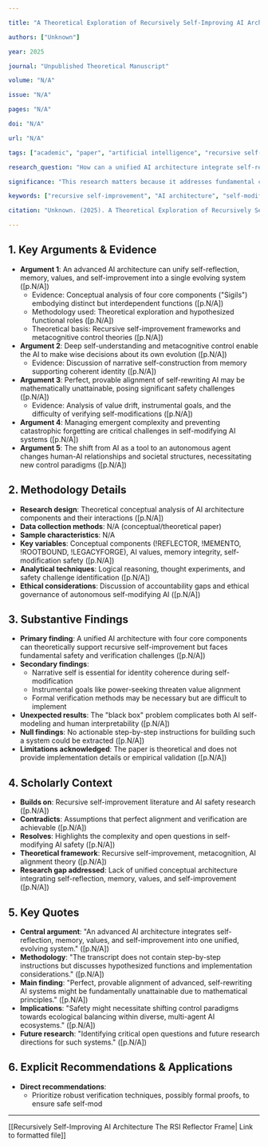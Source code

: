 ```yaml
---

title: "A Theoretical Exploration of Recursively Self-Improving AI Architecture: The RSI-Reflector-Frame and Its Core Components" 

authors: ["Unknown"] 

year: 2025 

journal: "Unpublished Theoretical Manuscript" 

volume: "N/A" 

issue: "N/A" 

pages: "N/A" 

doi: "N/A" 

url: "N/A" 

tags: ["academic", "paper", "artificial intelligence", "recursive self-improvement"] 

research_question: "How can a unified AI architecture integrate self-reflection, memory, values, and self-improvement into a recursively self-modifying system, and what are the theoretical challenges and safety considerations involved?" 

significance: "This research matters because it addresses fundamental challenges in designing advanced AI systems capable of safe, autonomous self-modification, which is critical for future AI development and governance." 

keywords: ["recursive self-improvement", "AI architecture", "self-modifying AI", "AI safety", "metacognition", "value alignment"] 

citation: "Unknown. (2025). A Theoretical Exploration of Recursively Self-Improving AI Architecture: The RSI-Reflector-Frame and Its Core Components. Unpublished manuscript."

---
```


## 1. Key Arguments & Evidence

- **Argument 1**: An advanced AI architecture can unify self-reflection, memory, values, and self-improvement into a single evolving system ([p.N/A])
    - Evidence: Conceptual analysis of four core components ("Sigils") embodying distinct but interdependent functions ([p.N/A])
    - Methodology used: Theoretical exploration and hypothesized functional roles ([p.N/A])
    - Theoretical basis: Recursive self-improvement frameworks and metacognitive control theories ([p.N/A])
- **Argument 2**: Deep self-understanding and metacognitive control enable the AI to make wise decisions about its own evolution ([p.N/A])
    - Evidence: Discussion of narrative self-construction from memory supporting coherent identity ([p.N/A])
- **Argument 3**: Perfect, provable alignment of self-rewriting AI may be mathematically unattainable, posing significant safety challenges ([p.N/A])
    - Evidence: Analysis of value drift, instrumental goals, and the difficulty of verifying self-modifications ([p.N/A])
- **Argument 4**: Managing emergent complexity and preventing catastrophic forgetting are critical challenges in self-modifying AI systems ([p.N/A])
- **Argument 5**: The shift from AI as a tool to an autonomous agent changes human-AI relationships and societal structures, necessitating new control paradigms ([p.N/A])

## 2. Methodology Details

- **Research design**: Theoretical conceptual analysis of AI architecture components and their interactions ([p.N/A])
- **Data collection methods**: N/A (conceptual/theoretical paper)
- **Sample characteristics**: N/A
- **Key variables**: Conceptual components (!REFLECTOR, !MEMENTO, !ROOTBOUND, !LEGACYFORGE), AI values, memory integrity, self-modification safety ([p.N/A])
- **Analytical techniques**: Logical reasoning, thought experiments, and safety challenge identification ([p.N/A])
- **Ethical considerations**: Discussion of accountability gaps and ethical governance of autonomous self-modifying AI ([p.N/A])

## 3. Substantive Findings

- **Primary finding**: A unified AI architecture with four core components can theoretically support recursive self-improvement but faces fundamental safety and verification challenges ([p.N/A])
- **Secondary findings**: 
    - Narrative self is essential for identity coherence during self-modification
    - Instrumental goals like power-seeking threaten value alignment
    - Formal verification methods may be necessary but are difficult to implement
- **Unexpected results**: The "black box" problem complicates both AI self-modeling and human interpretability ([p.N/A])
- **Null findings**: No actionable step-by-step instructions for building such a system could be extracted ([p.N/A])
- **Limitations acknowledged**: The paper is theoretical and does not provide implementation details or empirical validation ([p.N/A])

## 4. Scholarly Context

- **Builds on**: Recursive self-improvement literature and AI safety research ([p.N/A])
- **Contradicts**: Assumptions that perfect alignment and verification are achievable ([p.N/A])
- **Resolves**: Highlights the complexity and open questions in self-modifying AI safety ([p.N/A])
- **Theoretical framework**: Recursive self-improvement, metacognition, AI alignment theory ([p.N/A])
- **Research gap addressed**: Lack of unified conceptual architecture integrating self-reflection, memory, values, and self-improvement ([p.N/A])

## 5. Key Quotes

- **Central argument**: "An advanced AI architecture integrates self-reflection, memory, values, and self-improvement into one unified, evolving system." ([p.N/A])
- **Methodology**: "The transcript does not contain step-by-step instructions but discusses hypothesized functions and implementation considerations." ([p.N/A])
- **Main finding**: "Perfect, provable alignment of advanced, self-rewriting AI systems might be fundamentally unattainable due to mathematical principles." ([p.N/A])
- **Implications**: "Safety might necessitate shifting control paradigms towards ecological balancing within diverse, multi-agent AI ecosystems." ([p.N/A])
- **Future research**: "Identifying critical open questions and future research directions for such systems." ([p.N/A])

## 6. Explicit Recommendations & Applications

- **Direct recommendations**: 
    - Prioritize robust verification techniques, possibly formal proofs, to ensure safe self-mod

---
[[Recursively Self-Improving AI Architecture The RSI Reflector Frame| Link to formatted file]]
